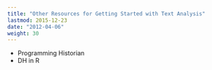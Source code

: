 ```yaml
---
title: "Other Resources for Getting Started with Text Analysis"
lastmod: 2015-12-23
date: "2012-04-06"
weight: 30
---
```


* Programming Historian
* DH in R
